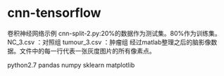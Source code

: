 # cnn-tensorflow
卷积神经网络示例
cnn-split-2.py:20%的数据作为测试集。80%作为训练集。
NC_3.csv ：对照组
tumour_3.csv ：肿瘤组
经过matlab整理之后的脑影像数据。文件中的每一行代表一张灰度图片的所有像素点。

python2.7 pandas numpy sklearn matplotlib



